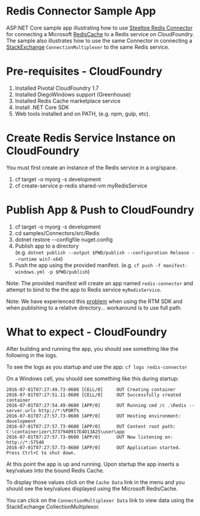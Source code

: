 ﻿# Redis Connector Sample App
ASP.NET Core sample app illustrating how to use [Steeltoe Redis Connector](https://github.com/SteeltoeOSS/Connectors/tree/master/src/Steeltoe.CloudFoundry.Connector.Redis) for connecting a Microsoft [RedisCache](https://github.com/aspnet/Caching/tree/dev/src/Microsoft.Extensions.Caching.Redis) to a Redis service on CloudFoundry. The sample also illustrates how to use the same Connector in connecting a [StackExchange](https://github.com/StackExchange/StackExchange.Redis) `ConnectionMultiplexer` to the same Redis service.

# Pre-requisites - CloudFoundry

1. Installed Pivotal CloudFoundry 1.7
2. Installed DiegoWindows support (Greenhouse) 
3. Installed Redis Cache marketplace service
4. Install .NET Core SDK
5. Web tools installed and on PATH, (e.g. npm, gulp, etc).  

# Create Redis Service Instance on CloudFoundry
You must first create an instance of the Redis service in a org/space.

1. cf target -o myorg -s development
2. cf create-service p-redis shared-vm myRedisService 

# Publish App & Push to CloudFoundry

1. cf target -o myorg -s development
2. cd samples/Connectors/src/Redis
3. dotnet restore --configfile nuget.config
4. Publish app to a directory  
(e.g. `dotnet publish --output $PWD/publish --configuration Release --runtime win7-x64`)
5. Push the app using the provided manifest.
 (e.g.  `cf push -f manifest-windows.yml -p $PWD/publish`)

Note: The provided manifest will create an app named `redis-connector` and attempt to bind to the the app to Redis service `myRedisService`.

Note: We have experienced this [problem](https://github.com/dotnet/cli/issues/3283) when using the RTM SDK and when publishing to a relative directory... workaround is to use full path.

# What to expect - CloudFoundry
After building and running the app, you should see something like the following in the logs. 

To see the logs as you startup and use the app: `cf logs redis-connector`

On a Windows cell, you should see something like this during startup:
```
2016-07-01T07:27:49.73-0600 [CELL/0]     OUT Creating container
2016-07-01T07:27:51.11-0600 [CELL/0]     OUT Successfully created container
2016-07-01T07:27:54.49-0600 [APP/0]      OUT Running cmd /c .\Redis --server.urls http://*:%PORT%
2016-07-01T07:27:57.73-0600 [APP/0]      OUT Hosting environment: development
2016-07-01T07:27:57.73-0600 [APP/0]      OUT Content root path: C:\containerizer\3737940917E4D13A25\user\app
2016-07-01T07:27:57.73-0600 [APP/0]      OUT Now listening on: http://*:57540
2016-07-01T07:27:57.73-0600 [APP/0]      OUT Application started. Press Ctrl+C to shut down.
```
At this point the app is up and running.  Upon startup the app inserts a key/values into the bound Redis Cache. 

To display those values click on the `Cache Data` link in the menu and you should see the key/values displayed using the Microsoft RedisCache. 

You can click on the `ConnectionMultiplexer Data` link to view data using the StackExchange CollectionMultiplexor.

